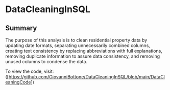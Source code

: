 # DataCleaningInSQL

## Summary
The purpose of this analysis is to clean residential property data by updating date formats, separating unnecessarily combined columns, creating text consistency by replacing abbreviations with full explanations, removing duplicate information to assure data consistency, and removing unused columns to condense the data.

To view the code, visit: ([https://github.com/GiovanniBottone/DataCleaningInSQL/blob/main/DataCleaningCode])
